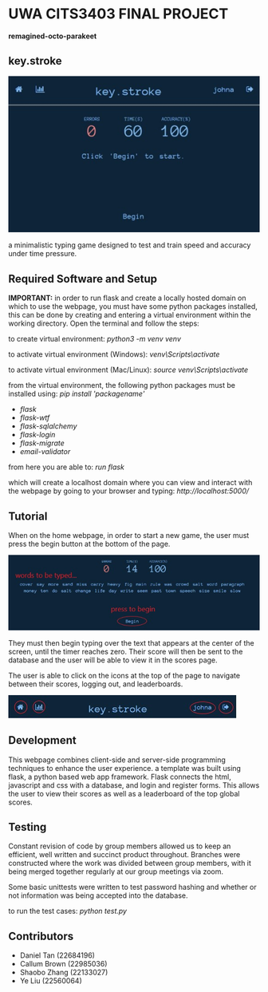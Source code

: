 # UWA CITS3403 FINAL PROJECT
**remagined-octo-parakeet**

## key.stroke
![image](https://github.com/danieltobiastan/reimagined-octo-parakeet/blob/frontpagestyle/images/frontpage.jpg)

a minimalistic typing game designed to test and train speed and accuracy under time pressure.

## Required Software and Setup
**IMPORTANT:** in order to run flask and create a locally hosted domain on which to use the webpage, you
must have some python packages installed, this can be done by creating and entering a virtual environment 
within the working directory. Open the terminal and follow the steps:

to create virtual environment: _python3 -m venv venv_

to activate virtual environment (Windows): _venv\Scripts\activate_

to activate virtual environment (Mac/Linux): _source venv\Scripts\activate_

from the virtual environment, the following python packages must be installed using: _pip install 'packagename'_

- _flask_
- _flask-wtf_
- _flask-sqlalchemy_
- _flask-login_
- _flask-migrate_
- _email-validator_

from here you are able to: _run flask_

which will create a localhost domain where you can view and interact with the webpage by going to your browser and typing: _http://localhost:5000/_

## Tutorial
When on the home webpage, in order to start a new game, the user must press the begin button at the bottom of the page. 

![image](https://github.com/danieltobiastan/reimagined-octo-parakeet/blob/frontpagestyle/images/playtutorial.jpg)

They must then begin typing over the text that appears at the center of the screen, until the timer reaches zero. Their score will then be sent to the database and the user will be able to view it in the scores page.

The user is able to click on the icons at the top of the page to navigate between their scores, logging out, and leaderboards.

![image](https://github.com/danieltobiastan/reimagined-octo-parakeet/blob/frontpagestyle/images/navtutorial.jpg)

## Development
This webpage combines client-side and server-side programming techniques to enhance the user experience.
a template was built using flask, a python based web app framework. Flask connects the html, javascript and css with a database, and login and register forms. This allows the user to view their scores as well as a leaderboard of the top global scores.

## Testing
Constant revision of code by group members allowed us to keep an efficient, well written and succinct product throughout. Branches were constructed where the work was divided between group members, with it being merged together regularly at our group meetings via zoom.

Some basic unittests were written to test password hashing and whether or not information was being accepted into the database. 

to run the test cases: _python test.py <filename>_ 

## Contributors
- Daniel Tan (22684196)
- Callum Brown (22985036)
- Shaobo Zhang (22133027)
- Ye Liu (22560064)
